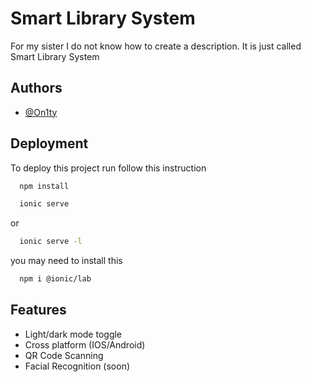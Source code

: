 
# Smart Library System

For my sister
I do not know how to create a description. It is just called Smart Library System


## Authors

- [@On1ty](https://github.com/On1ty)


## Deployment

To deploy this project run follow this instruction

```bash
  npm install
```

```bash
  ionic serve
```
or

```bash
  ionic serve -l
```

you may need to install this 

```bash
  npm i @ionic/lab
```
  



## Features

- Light/dark mode toggle
- Cross platform (IOS/Android)
- QR Code Scanning
- Facial Recognition (soon)

